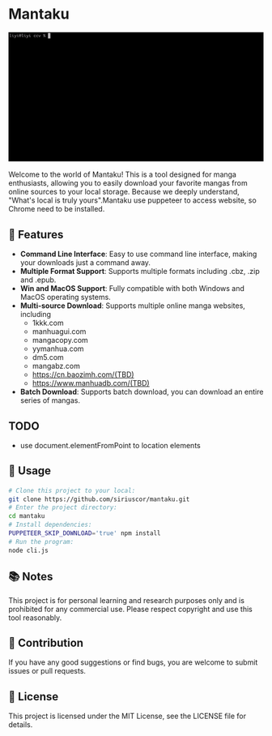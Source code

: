 # Mantaku

![Banner](demo.gif)

Welcome to the world of Mantaku! This is a tool designed for manga enthusiasts, allowing you to easily download your favorite mangas from online sources to your local storage. Because we deeply understand, "What's local is truly yours".Mantaku use puppeteer to access website, so Chrome need to be installed.

## 🚀 Features
- **Command Line Interface**: Easy to use command line interface, making your downloads just a command away.
- **Multiple Format Support**: Supports multiple formats including .cbz, .zip and .epub.
- **Win and MacOS Support**: Fully compatible with both Windows and MacOS operating systems.
- **Multi-source Download**: Supports multiple online manga websites, including
    - 1kkk.com
    - manhuagui.com
    - mangacopy.com
    - yymanhua.com
    - dm5.com
    - mangabz.com
    - https://cn.baozimh.com/(TBD)
    - https://www.manhuadb.com/(TBD)
- **Batch Download**: Supports batch download, you can download an entire series of mangas.

## TODO
- use document.elementFromPoint to location elements


## 📖 Usage

```bash
# Clone this project to your local:
git clone https://github.com/siriuscor/mantaku.git
# Enter the project directory:
cd mantaku
# Install dependencies:
PUPPETEER_SKIP_DOWNLOAD='true' npm install
# Run the program:
node cli.js
```

## 📚 Notes

This project is for personal learning and research purposes only and is prohibited for any commercial use.
Please respect copyright and use this tool reasonably.
## 🙌 Contribution

If you have any good suggestions or find bugs, you are welcome to submit issues or pull requests.

## 📜 License

This project is licensed under the MIT License, see the LICENSE file for details.
